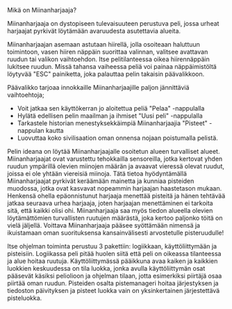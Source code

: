 Mikä on Miinanharjaaja?

Miinanharjaaja on dystopiseen tulevaisuuteen perustuva peli, jossa urheat harjaajat pyrkivät löytämään avaruudesta asutettavia alueita.

Miinanharjaajan asemaan astutaan hiirellä, jolla osoiteaan haluttuun toimintoon, vasen hiiren näppäin suorittaa valinnan, valitsee avattavan ruudun tai valikon vaihtoehdon. Itse pelitilanteessa oikea hiirennäppäin lukitsee ruudun. Missä tahansa vaiheessa peliä voi painaa näppäimistöltä löytyvää "ESC" painiketta, joka palauttaa pelin takaisin päävalikkoon.

Päävalikko tarjoaa innokkaille Miinanharjaajille paljon jännittäviä vaihtoehtoja; 
  - Voit jatkaa sen käyttökerran jo aloitettua peliä "Pelaa" -nappulalla
  - Hylätä edellisen pelin maailman ja ihmiset "Uusi peli" -nappulalla 
  - Tarkastele historian menestyksekkäimpiä Miinanharjaajia "Pisteet" -nappulan kautta
  - Luovuttaa koko sivilisaation oman onnensa nojaan poistumalla pelistä.
  
Pelin ideana on löytää Miinanharjaajalle osoitetun alueen turvalliset alueet. Miinanharjaajat ovat varustettu tehokkailla sensoreilla, jotka kertovat yhden ruudun ympärillä olevien miinojen määrän ja avaavat vieressä olevat ruudut, joissa ei ole yhtään viereisiä miinoja. Tätä tietoa hyödyntämällä Miinanharjaajat pyrkivät keräämään mainetta ja kunniaa pisteiden muodossa, jotka ovat kasvavat nopeammin harjaajan haastetason mukaan. Henkensä ohella epäonnistunut harjaaja menettää pisteitä ja hänen tehtävää jatkaa seuraava urhea harjaaja, joten harjaajan menettäminen ei tarkoita sitä, että kaikki olisi ohi. Miinanharjaaja saa myös tiedon alueella olevien löytämättömien turvallisten ruutujen määrästä, joka kertoo paljonko töitä on vielä jäljellä. Voittava Miinanharjaaja pääsee syöttämään nimensä ja ikuistamaan oman suorituksensa kansainvälisesti arvostetulle pisteruudulle!

Itse ohjelman toiminta perustuu 3 pakettiin: logiikkaan, käyttöliittymään ja pisteisiin. Logiikassa peli pitää huolen siitä että peli on oikeassa tilanteessa ja alue hoitaa ruutuja. Käyttöliittymässä pääikkuna avaa kaiken ja kaikkien luokkien keskuudessa on tila luokka, jonka avulla käyttöliittymän osat pääsevät käsiksi peliolioon ja ohjelman tilaan, jotta esimerkiksi piirtäjä osaa piirtää oman ruudun. Pisteiden osalta pistemanageri hoitaa järjestyksen ja tiedoston päivityksen ja pisteet luokka vain on yksinkertainen järjestettävä pisteluokka.
